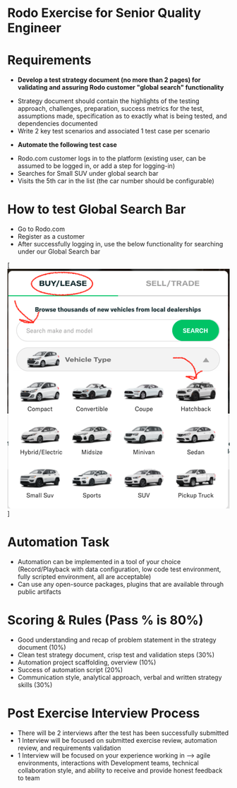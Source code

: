 
# Rodo Exercise for Senior Quality Engineer

# Requirements

+ **Develop a test strategy document (no more than 2 pages) for validating and assuring Rodo customer "global search" functionality**
*	Strategy document should contain the highlights of the testing approach, challenges, preparation, success metrics for the test, assumptions made, specification as to exactly what is being tested, and dependencies documented
*	Write 2 key test scenarios and associated 1 test case per scenario

+ **Automate the following test case**
*	Rodo.com customer logs in to the platform (existing user, can be assumed to be logged in, or add a step for logging-in)
*	Searches for Small SUV under global search bar
*	Visits the 5th car in the list (the car number should be configurable)

# How to test Global Search Bar

* Go to Rodo.com
* Register as a customer
* After successfully logging in, use the below functionality for searching under our Global Search bar


[<img src="https://github.com/Honcker/qa_automation_exercise/blob/main/Screen%20Shot%202021-10-21%20at%2010.32.15%20PM.png">]


# Automation Task

+ Automation can be implemented in a tool of your choice (Record/Playback with data configuration, low code test environment, fully scripted environment, all are acceptable)
+ Can use any open-source packages, plugins that are available through public artifacts


# Scoring & Rules (Pass % is 80%)

+ Good understanding and recap of problem statement in the strategy document (10%)
+ Clean test strategy document, crisp test and validation steps (30%)
+ Automation project scaffolding, overview (10%)
+ Success of automation script (20%)
+ Communication style, analytical approach, verbal and written strategy skills (30%)


# Post Exercise Interview Process

+ There will be 2 interviews after the test has been successfully submitted
+ 1 Interview will be focused on submitted exercise review, automation review, and requirements validation
+ 1 Interview will be focused on your experience working in —> agile environments, interactions with Development teams, technical collaboration style, and ability to receive and provide honest feedback to team
